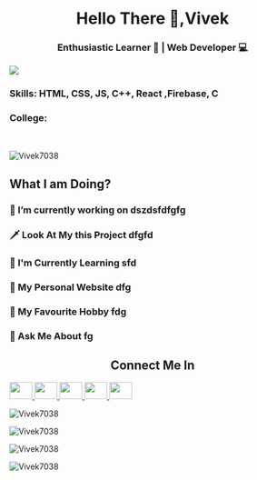 <h1 align="center">Hello There 🤙,Vivek </h1>

<h3 align="center"> Enthusiastic Learner 📖 | Web Developer 💻 </h3>


![](https://raw.githubusercontent.com/halfrost/halfrost/master/icons/header_.png)


<p align="center"> </p>

<h3> Skills: HTML, CSS, JS, C++, React ,Firebase, C </h3>

<h3> College: </h3> <br />

<p align="left"> <img src="https://komarev.com/ghpvc/?username=Vivek7038&label=Profile%20views&color=0e75b6&style=flat" alt="Vivek7038"> </p>

<h2 align="left"> What I am Doing? </h2>

<h3>🚧 I’m currently working on dszdsfdfgfg</h3>

<h3>🗡️ Look At My this Project dfgfd</h3>

<h3>📑 I'm Currently Learning sfd</h3>

<h3>🏴󠁧󠁢󠁷󠁬󠁳󠁿 My Personal Website dfg</h3>

<h3>🏅 My Favourite Hobby fdg</h3>

<h3>📣 Ask Me About fg</h3>


<h2 align="center">Connect Me In</h2>

<a href="dsf" target="black" alt=dsf> <img src= 'https://cdn.jsdelivr.net/npm/simple-icons@3.0.1/icons/codechef.svg' height="30" width="40" /> </a><a href="dsf" target="black" alt=dfs> <img src= 'https://cdn.jsdelivr.net/npm/simple-icons@3.0.1/icons/facebook.svg' height="30" width="40" /> </a><a href="dsf" target="black" alt=fdg> <img src= 'https://cdn.jsdelivr.net/npm/simple-icons@3.0.1/icons/instagram.svg' height="30" width="40" /> </a><a href="dsf" target="black" alt=fg> <img src= 'https://cdn.jsdelivr.net/npm/simple-icons@3.0.1/icons/youtube.svg' height="30" width="40" /> </a><a href="dsf" target="black" alt=fg> <img src= 'https://cdn.jsdelivr.net/npm/simple-icons@3.0.1/icons/reddit.svg' height="30" width="40" /> </a>

<p align="left"> <img src="https://github-profile-trophy.vercel.app/?username=Vivek7038" alt="Vivek7038"> </p>

<p align="left"> <img src="https://github-readme-streak-stats.herokuapp.com/?user=Vivek7038&" alt="Vivek7038" > </p>

<p align="left"> <img src="https://github-readme-stats.vercel.app/api/top-langs?username=Vivek7038&show_icons=true&locale=en&layout=compact" alt="Vivek7038" > </p>

<p align="left"> <img src="https://github-readme-stats.vercel.app/api?username=Vivek7038&show_icons=true&locale=en" alt="Vivek7038" ></p>
